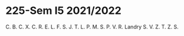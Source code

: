 # 225-Sem I5 2021/2022

C. B.
C. X.
C. R.
E. L.
F. S.
J. T.
L. P.
M. S.
P. V.
R. Landry
S. V.
Z. T.
Z. S.
